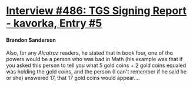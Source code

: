 # [Interview #486: TGS Signing Report - kavorka, Entry #5](https://www.theoryland.com/intvmain.php?i=486#5)

#### Brandon Sanderson

Also, for any
*Alcatraz*
readers, he stated that in book four, one of the powers would be a person who was bad in Math (his example was that if you asked this person to tell you what 5 gold coins + 2 gold coins equaled was holding the gold coins, and the person (I can't remember if he said he or she) answered 17, that 17 gold coins would appear....

